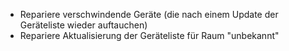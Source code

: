 * Repariere verschwindende Geräte (die nach einem Update der Geräteliste wieder auftauchen)
* Repariere Aktualisierung der Geräteliste für Raum "unbekannt"